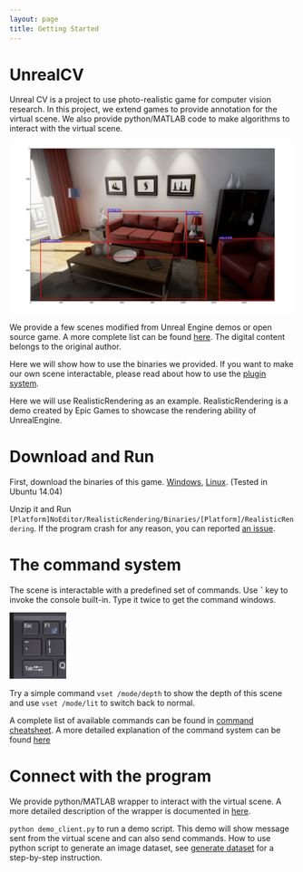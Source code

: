 ```yaml
---
layout: page
title: Getting Started
---
```


# UnrealCV
Unreal CV is a project to use photo-realistic game for computer vision research. In this project, we extend games to provide annotation for the virtual scene. We also provide python/MATLAB code to make algorithms to interact with the virtual scene.

![teaser](./realistic_rendering.png)

We provide a few scenes modified from Unreal Engine demos or open source game. A more complete list can be found [here](demo_list.md). The digital content belongs to the original author.

Here we will show how to use the binaries we provided. If you want to make our own scene interactable, please read about how to use the [plugin system](plugin_howto.md).    

Here we will use RealisticRendering as an example. RealisticRendering is a demo created by Epic Games to showcase the rendering ability of UnrealEngine.

# Download and Run
First, download the binaries of this game. [Windows](), [Linux](). (Tested in Ubuntu 14.04)

Unzip it and Run `[Platform]NoEditor/RealisticRendering/Binaries/[Platform]/RealisticRendering`. If the program crash for any reason, you can reported [an issue]().

# The command system
The scene is interactable with a predefined set of commands. Use **`** key to invoke the console built-in. Type it twice to get the command windows.

<img src="keyboard.png" width="100">

Try a simple command `vset /mode/depth` to show the depth of this scene and use `vset /mode/lit` to switch back to normal.

A complete list of available commands can be found in [command cheatsheet](commands.html). A more detailed explanation of the command system can be found [here](command_design.md)

# Connect with the program  
We provide python/MATLAB wrapper to interact with the virtual scene. A more detailed description of the wrapper is documented in [here](wrapper.md).

`python demo_client.py` to run a demo script. This demo will show message sent from the virtual scene and can also send commands. How to use python script to generate an image dataset, see [generate dataset](tutorials/generate_dataset.html) for a step-by-step instruction.
